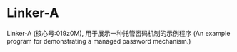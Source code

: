 # Linker-A
Linker-A (核心号:019z0M), 用于展示一种托管密码机制的示例程序 (An example program for demonstrating a managed password mechanism.)
